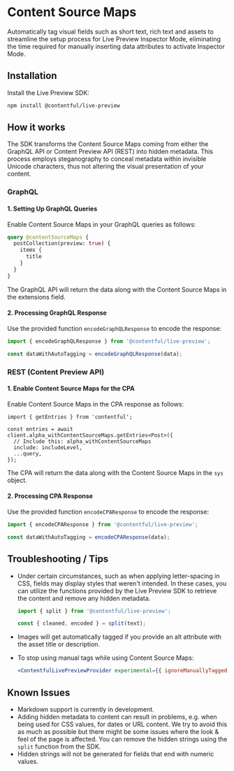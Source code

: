 # Content Source Maps

Automatically tag visual fields such as short text, rich text and assets to streamline the setup process for Live Preview Inspector Mode, eliminating the time required for manually inserting data attributes to activate Inspector Mode.

## Installation

Install the Live Preview SDK:

```bash
npm install @contentful/live-preview
```

## How it works

The SDK transforms the Content Source Maps coming from either the GraphQL API or Content Preview API (REST) into hidden metadata. This process employs steganography to conceal metadata within invisible Unicode characters, thus not altering the visual presentation of your content.

### GraphQL

#### 1. Setting Up GraphQL Queries

Enable Content Source Maps in your GraphQL queries as follows:

```graphql
query @contentSourceMaps {
  postCollection(preview: true) {
    items {
      title
    }
  }
}
```

The GraphQL API will return the data along with the Content Source Maps in the extensions field.

#### 2. Processing GraphQL Response

Use the provided function `encodeGraphQLResponse` to encode the response:

```jsx
import { encodeGraphQLResponse } from '@contentful/live-preview';

const dataWithAutoTagging = encodeGraphQLResponse(data);
```

### REST (Content Preview API)

#### 1. Enable Content Source Maps for the CPA

Enable Content Source Maps in the CPA response as follows:

```tsx
import { getEntries } from 'contentful';

const entries = await client.alpha_withContentSourceMaps.getEntries<Post>({
  // Include this: alpha_withContentSourceMaps
  include: includeLevel,
  ...query,
});
```

The CPA will return the data along with the Content Source Maps in the `sys` object.

#### 2. Processing CPA Response

Use the provided function `encodeCPAResponse` to encode the response:

```jsx
import { encodeCPAResponse } from '@contentful/live-preview';

const dataWithAutoTagging = encodeCPAResponse(data);
```

## Troubleshooting / Tips

- Under certain circumstances, such as when applying letter-spacing in CSS, fields may display styles that weren't intended. In these cases, you can utilize the functions provided by the Live Preview SDK to retrieve the content and remove any hidden metadata.

  ```jsx
  import { split } from '@contentful/live-preview';

  const { cleaned, encoded } = split(text);
  ```

- Images will get automatically tagged if you provide an alt attribute with the asset title or description.

- To stop using manual tags while using Content Source Maps:

  ```jsx
  <ContentfulLivePreviewProvider experimental={{ ignoreManuallyTaggedElements: true }} />
  ```

## Known Issues

- Markdown support is currently in development.
- Adding hidden metadata to content can result in problems, e.g. when being used for CSS values, for dates or URL content. We try to avoid this as much as possible but there might be some issues where the look & feel of the page is affected. You can remove the hidden strings using the `split` function from the SDK.
- Hidden strings will not be generated for fields that end with numeric values.
